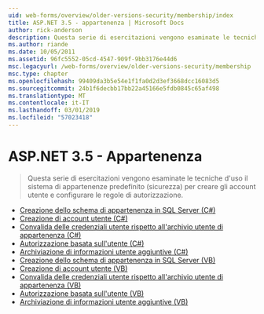 ```yaml
---
uid: web-forms/overview/older-versions-security/membership/index
title: ASP.NET 3.5 - appartenenza | Microsoft Docs
author: rick-anderson
description: Questa serie di esercitazioni vengono esaminate le tecniche d'uso il sistema di appartenenze predefinito (sicurezza) per creare gli account utente e configurare le regole di autorizzazione.
ms.author: riande
ms.date: 10/05/2011
ms.assetid: 96fc5552-05cd-4547-909f-9bb3176e44d6
msc.legacyurl: /web-forms/overview/older-versions-security/membership
msc.type: chapter
ms.openlocfilehash: 99409da3b5e54e1f1fa0d2d3ef3668dcc16083d5
ms.sourcegitcommit: 24b1f6decbb17bb22a45166e5fdb0845c65af498
ms.translationtype: MT
ms.contentlocale: it-IT
ms.lasthandoff: 03/01/2019
ms.locfileid: "57023418"
---
```

<a name="aspnet-35---membership"></a>ASP.NET 3.5 - Appartenenza
====================
> Questa serie di esercitazioni vengono esaminate le tecniche d'uso il sistema di appartenenze predefinito (sicurezza) per creare gli account utente e configurare le regole di autorizzazione.


- [Creazione dello schema di appartenenza in SQL Server (C#)](creating-the-membership-schema-in-sql-server-cs.md)
- [Creazione di account utente (C#)](creating-user-accounts-cs.md)
- [Convalida delle credenziali utente rispetto all'archivio utente di appartenenza (C#)](validating-user-credentials-against-the-membership-user-store-cs.md)
- [Autorizzazione basata sull'utente (C#)](user-based-authorization-cs.md)
- [Archiviazione di informazioni utente aggiuntive (C#)](storing-additional-user-information-cs.md)
- [Creazione dello schema di appartenenza in SQL Server (VB)](creating-the-membership-schema-in-sql-server-vb.md)
- [Creazione di account utente (VB)](creating-user-accounts-vb.md)
- [Convalida delle credenziali utente rispetto all'archivio utente di appartenenza (VB)](validating-user-credentials-against-the-membership-user-store-vb.md)
- [Autorizzazione basata sull'utente (VB)](user-based-authorization-vb.md)
- [Archiviazione di informazioni utente aggiuntive (VB)](storing-additional-user-information-vb.md)
